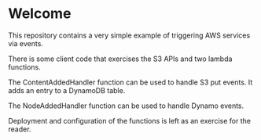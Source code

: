 # Welcome
This repository contains a very simple example of triggering AWS services via events.

There is some client code that exercises the S3 APIs and two lambda functions.

The ContentAddedHandler function can be used to handle S3 put events.
It adds an entry to a DynamoDB table.

The NodeAddedHandler function can be used to handle Dynamo events.

Deployment and configuration of the functions is left as an exercise for the reader.
